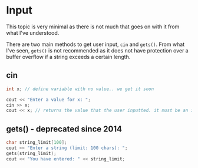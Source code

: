 # Input

This topic is very minimal as there is not much that goes on with it from what I've understood.

There are two main methods to get user input, `cin` and `gets()`. From what I've seen, `gets()` is not recommended as it does not have protection over a buffer overflow if a string exceeds a certain length.

## cin
```cpp
int x; // define variable with no value.. we get it soon

cout << "Enter a value for x: ";
cin >> x;
cout << x; // returns the value that the user inputted. it must be an int.
```

## gets() - deprecated since 2014
```cpp
char string_limit[100];
cout << "Enter a string (limit: 100 chars): ";
gets(string_limit);
cout << "You have entered: " << string_limit;
```

